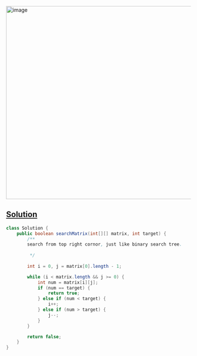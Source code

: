 <img width="526" alt="image" src="https://github.com/kkkkevx/DSA2/assets/108632304/c5cfa47a-5445-4290-a4d3-b867ecf2f45e">

## [Solution](https://leetcode.cn/problems/search-a-2d-matrix-ii/description/)

```java
class Solution {
    public boolean searchMatrix(int[][] matrix, int target) {
        /**
        search from top right cornor, just like binary search tree. 
        
         */
        
        int i = 0, j = matrix[0].length - 1;

        while (i < matrix.length && j >= 0) {
            int num = matrix[i][j];
            if (num == target) {
                return true;
            } else if (num < target) {
                i++;
            } else if (num > target) {
                j--;
            }
        }

        return false;
    }
}
```
